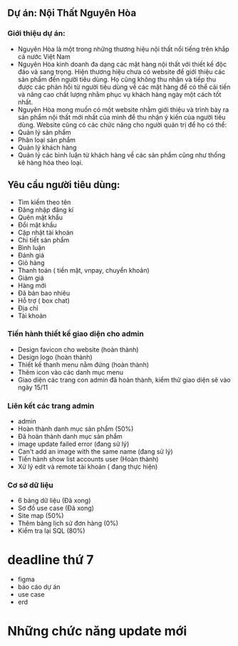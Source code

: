 
## Dự án: Nội Thất Nguyên Hòa
### Giới thiệu dự án:
- Nguyên Hòa là một trong những thương hiệu nội thất nổi tiếng trên khắp cả nước Việt Nam
- Nguyên Hòa kinh doanh đa dạng các mặt hàng nội thất với thiết kế độc đáo và sang trọng. Hiện thương hiệu chưa có website để giới thiệu các sản phẩm đến người tiêu dùng. Họ cũng không thu nhận và tiếp thu được các phản hồi từ người tiêu dùng về các mặt hàng để có thể cải tiến và nâng cao chất lượng nhằm phục vụ khách hàng ngày một cách tốt nhất.
- Nguyên Hòa mong muốn có một website nhằm giới thiệu và trình bày ra sản phẩm nội thất mới nhất của mình để thu nhận ý kiến của người tiêu dùng.
Website cũng có các chức năng cho người quản trị để họ có thể:
- Quản lý sản phẩm
- Phân loại sản phẩm
- Quản lý khách hàng
- Quản lý các bình luận từ khách hàng về các sản phẩm cũng như thống kê hàng hóa theo loại. 
## Yêu cầu người tiêu dùng:
- Tìm kiếm theo tên
- Đăng nhập đăng kí
- Quên mật khẩu
- Đổi mật khẩu
- Cập nhật tài khoản
- Chi tiết sản phẩm
- Bình luận
- Đánh giá
- Giỏ hàng
- Thanh toán ( tiền mặt, vnpay, chuyển khoản)
- Giảm giá
- Hàng mới
- Đã bán bao nhiêu
- Hỗ trợ ( box chat)
- Địa chỉ
- Tài khoản

### Tiến hành thiết kế giao diện cho admin
- Design favicon cho website (hoàn thành)
- Design logo  (hoàn thành)
- Thiết kế thanh menu nằm đứng (hoàn thành)
- Thêm icon vào các danh mục menu
- Giao diện các trang con admin đã hoàn thành, kiểm thử giao diện sẽ vào ngày 15/11


### Liên kết các trang admin
- admin
- Hoàn thành danh mục sản phẩm (50%)
- Đã hoàn thành danh mục sản phẩm
- image update failed error (đang sử lý)
- Can't add an image with the same name (đang sử lý)
- Tiến hành show list accounts user (Hoàn thành)
- Xử lý edit và remote tài khoản ( đang thực hiện)




### Cơ sở dữ liệu
- 6 bảng dữ liệu (Đã xong)
- Sơ đồ use case (Đã xong)
- Site map (50%)
- Thêm bảng lịch sử đơn hàng (0%)
- Kiểm tra lại SQL (80%)


# deadline thứ 7
- figma
- báo cáo dự án
- use case
- erd


# Những chức năng update mới




